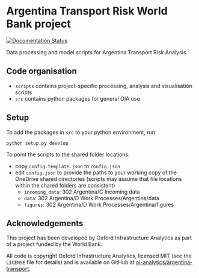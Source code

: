 # Argentina Transport Risk World Bank project

[![Documentation Status](https://readthedocs.org/projects/argentina-transport-risk-analysis/badge/?version=latest)](https://argentina-transport-risk-analysis.readthedocs.io/en/latest/?badge=latest)

Data processing and model scripts for Argentina Transport Risk Analysis.

## Code organisation

- `scripts` contains project-specific processing, analysis and visualisation scripts
- `src` contains python packages for general OIA use

## Setup

To add the packages in `src` to your python environment, run:

```
python setup.py develop
```

To point the scripts to the shared folder locations:
- copy `config.template.json` to `config.json`
- edit `config.json` to provide the paths to your working copy of the OneDrive shared
  directories (scripts may assume that file locations within the shared folders are consistent)
  - `incoming_data`: 302 Argentina/C Incoming data
  - `data`: 302 Argentina/D Work Processes/Argentina/data
  - `figures`: 302 Argentina/D Work Processes/Argentina/figures


## Acknowledgements

This project has been developed by Oxford Infrastructure Analytics as part of a project funded
by the World Bank.

All code is copyright Oxford Infrastructure Analytics, licensed MIT (see the `LICENSE` file for
details) and is available on GitHub at
[oi-analytics/argentina-transport](https://github.com/oi-analytics/argentina-transport).
